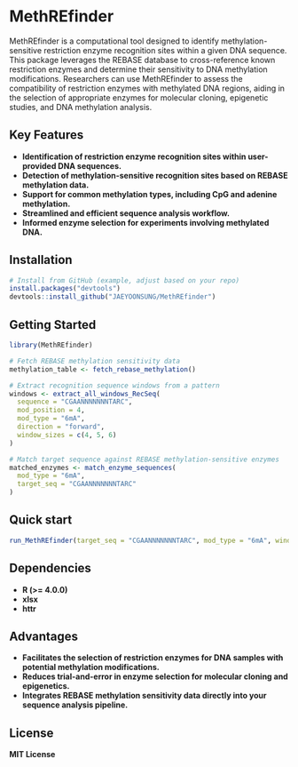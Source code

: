 # MethREfinder

MethREfinder is a computational tool designed to identify methylation-sensitive restriction enzyme recognition sites within a given DNA sequence. This package leverages the REBASE database to cross-reference known restriction enzymes and determine their sensitivity to DNA methylation modifications. Researchers can use MethREfinder to assess the compatibility of restriction enzymes with methylated DNA regions, aiding in the selection of appropriate enzymes for molecular cloning, epigenetic studies, and DNA methylation analysis.

## Key Features
- **Identification of restriction enzyme recognition sites within user-provided DNA sequences.**
- **Detection of methylation-sensitive recognition sites based on REBASE methylation data.**
- **Support for common methylation types, including CpG and adenine methylation.**
- **Streamlined and efficient sequence analysis workflow.**
- **Informed enzyme selection for experiments involving methylated DNA.**

## Installation

```r
# Install from GitHub (example, adjust based on your repo)
install.packages("devtools")
devtools::install_github("JAEYOONSUNG/MethREfinder")
```

## Getting Started

```r
library(MethREfinder)

# Fetch REBASE methylation sensitivity data
methylation_table <- fetch_rebase_methylation()

# Extract recognition sequence windows from a pattern
windows <- extract_all_windows_RecSeq(
  sequence = "CGAANNNNNNNTARC",
  mod_position = 4,
  mod_type = "6mA",
  direction = "forward",
  window_sizes = c(4, 5, 6)
)

# Match target sequence against REBASE methylation-sensitive enzymes
matched_enzymes <- match_enzyme_sequences(
  mod_type = "6mA",
  target_seq = "CGAANNNNNNNTARC"
)
```
## Quick start
```r
run_MethREfinder(target_seq = "CGAANNNNNNNTARC", mod_type = "6mA", window_sizes = c(4,5,6), direction = "forward", mod_position = 4)
```


## Dependencies
- **R (>= 4.0.0)**
- **xlsx**
- **httr**

## Advantages
- **Facilitates the selection of restriction enzymes for DNA samples with potential methylation modifications.**
- **Reduces trial-and-error in enzyme selection for molecular cloning and epigenetics.**
- **Integrates REBASE methylation sensitivity data directly into your sequence analysis pipeline.**

## License
**MIT License**
